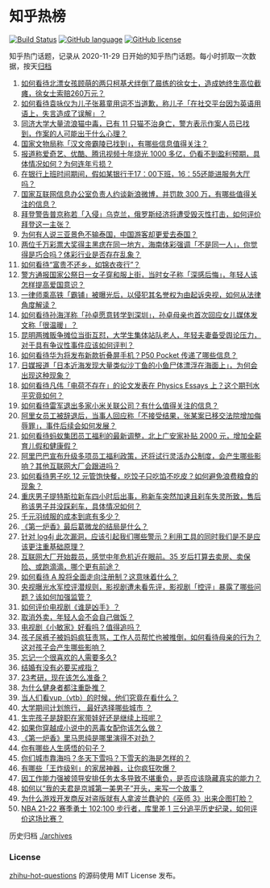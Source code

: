 # 知乎热榜
[![Build Status](https://github.com/ToWeLong/zhihu-hot-questions/workflows/CI/badge.svg)](https://github.com/ToWeLong/zhihu-hot-questions/actions)
[![GitHub language](https://img.shields.io/badge/language-golang-orange.svg)](https://golang.org/)
[![GitHub license](https://img.shields.io/github/license/ToWeLong/zhihu-hot-questions)](https://github.com/ToWeLong/zhihu-hot-questions/blob/main/LICENSE)

知乎热门话题，记录从 2020-11-29 日开始的知乎热门话题。每小时抓取一次数据，按天[归档](./archives)

<!-- BEGIN -->

1. [如何看待北漂女孩顾萌的两只柯基犬绊倒了晨练的徐女士，造成她终生高位截瘫，徐女士索赔260万元？](https://www.zhihu.com/question/505806765)
1. [如何看待袁咏仪为儿子张慕童用词不当道歉，称儿子「在社交平台因为英语用语上，失言造成了误解」？](https://www.zhihu.com/question/505902245)
1. [同济大学大量流浪猫中毒，已有 11 只猫不治身亡，警方表示作案人员已找到，作案的人可能出于什么心理？](https://www.zhihu.com/question/505809178)
1. [国家文物局称「汉文帝霸陵已找到」，有哪些信息值得关注？](https://www.zhihu.com/question/505932910)
1. [报道称爱奇艺、优酷、腾讯视频十年烧光 1000 多亿，仍看不到盈利预期，具体情况如何？为何连年亏损？](https://www.zhihu.com/question/505729108)
1. [在银行上班时间期间，假如某银行于17：00下班，16：55还能进服务大厅吗？](https://www.zhihu.com/question/445251605)
1. [国家互联网信息办公室负责人约谈新浪微博，并罚款 300 万，有哪些值得关注的信息？](https://www.zhihu.com/question/505914386)
1. [拜登警告普京称若「入侵」乌克兰，俄罗斯经济将遭受毁灭性打击，如何评价拜登这一主张？](https://www.zhihu.com/question/505729994)
1. [为何有人说三亚景色不输泰国，中国游客却更爱去泰国？](https://www.zhihu.com/question/504996154)
1. [两位千万彩票大奖得主黑痣在同一地方，海南体彩强调「不是同一人」，你觉得是巧合吗？体彩行业是否存在乱象？](https://www.zhihu.com/question/505796870)
1. [如何看待“富贵不还乡，如锦衣夜行”？](https://www.zhihu.com/question/267560525)
1. [警方通报国家公祭日一女子穿和服上街，当时女子称「深感后悔」，年轻人该怎样提高爱国意识？](https://www.zhihu.com/question/505907554)
1. [一律师乘高铁「霸铺」被曝光后，以侵犯其名誉权为由起诉央视，如何从法律角度解读？](https://www.zhihu.com/question/505337323)
1. [如何看待孙海洋称「孙卓愿意转学到深圳」，孙卓母亲也首次回应女儿媒体发文称「很温暖」？](https://www.zhihu.com/question/505887318)
1. [昆明两摊贩争摊位当街互怼，大学生集体站队老人，年轻夫妻备受舆论压力，对于具有争议性事件应该如何评判？](https://www.zhihu.com/question/505668919)
1. [如何看待华为将发布新款折叠屏手机？P50 Pocket 传递了哪些信息？](https://www.zhihu.com/question/505883499)
1. [日媒报道「日本近海发现大量类似沙丁鱼的小鱼尸体漂浮在海面上」，为何会出现这种现象？](https://www.zhihu.com/question/505583823)
1. [如何看待凡伟「电荷不存在」的论文发表在 Physics Essays 上？这个期刊水平究竟如何？](https://www.zhihu.com/question/504642376)
1. [如何看待雷军退出多家小米关联公司？有什么值得关注的信息？](https://www.zhihu.com/question/505690372)
1. [阿里女员工被辞退后，当事人回应称「不接受结果，张某案已移交法院增加侮辱罪」，事件后续会如何发展？](https://www.zhihu.com/question/505736737)
1. [如何看待蚂蚁集团员工福利的最新调整，北上广安家补贴 2000 元，增加全薪育儿假和健康假？](https://www.zhihu.com/question/505121151)
1. [阿里巴巴宣布升级多项员工福利政策，还将试行灵活办公制度，会产生哪些影响？其他互联网大厂会跟进吗？](https://www.zhihu.com/question/505951077)
1. [如何看待男子吃 12 元管饱快餐，吃饺子只吃馅不吃皮？如何避免浪费粮食的现象？](https://www.zhihu.com/question/505499139)
1. [重庆男子提特斯拉新车四小时后出事，称新车突然加速且刹车失灵所致，售后称该男子并没踩刹车，具体情况如何？](https://www.zhihu.com/question/505688151)
1. [千元羽绒服的成本到底有多少？](https://www.zhihu.com/question/303581537)
1. [《第一炉香》最后葛微龙的结局是什么？](https://www.zhihu.com/question/494040222)
1. [针对 log4j 此次漏洞，应该引起我们哪些警示？利用工具的同时我们是不是应该更注重基础原理？](https://www.zhihu.com/question/505222442)
1. [互联网大厂开始裁员，感觉中年危机近在眼前。35 岁后打算去卖房、卖保险、或跑滴滴，哪个更有前途？](https://www.zhihu.com/question/505595063)
1. [如何看待 A 股将全面走向注册制？这意味着什么？](https://www.zhihu.com/question/505231666)
1. [央视曝光水军控评潜规则，影视剧遭未看先评，影视剧「控评」暴露了哪些问题？该如何加强监管？](https://www.zhihu.com/question/505777105)
1. [如何评价电视剧《谁是凶手》？](https://www.zhihu.com/question/503937074)
1. [取消外卖，年轻人会不会自己做饭？](https://www.zhihu.com/question/502399354)
1. [电视剧《小敏家》好看吗？值得追吗？](https://www.zhihu.com/question/505384275)
1. [孩子尿裤子被妈妈疯狂责骂，工作人员帮忙也被推倒，如何看待母亲的行为？这对孩子会产生哪些影响？](https://www.zhihu.com/question/505783502)
1. [忘记一个很喜欢的人需要多久?](https://www.zhihu.com/question/504524068)
1. [结婚有没有必要买戒指？](https://www.zhihu.com/question/505407125)
1. [23考研，现在该怎么准备？](https://www.zhihu.com/question/491036000)
1. [为什么健身者都注重卧推？](https://www.zhihu.com/question/505428787)
1. [当人们看vup（vtb）的时候，他们究竟在看什么？](https://www.zhihu.com/question/496909041)
1. [大学期间计划旅行， 最好选择哪些城市 ？](https://www.zhihu.com/question/503006008)
1. [生完孩子是辞职在家带娃好还是继续上班呢？](https://www.zhihu.com/question/500760535)
1. [如果你穿越成小说中的恶毒女配你该怎么做？](https://www.zhihu.com/question/342257847)
1. [《第一炉香》里马思纯是哪里演得不对劲？](https://www.zhihu.com/question/496652775)
1. [你有哪些人生感悟的句子？](https://www.zhihu.com/question/505390511)
1. [你们城市靠海吗？冬天下雪吗？下雪天的海是怎样的？](https://www.zhihu.com/question/498579114)
1. [有哪些「王炸级别」的家居神器，让你疯狂吹爆？](https://www.zhihu.com/question/434514475)
1. [因工作能力强被领导安排任务太多导致不堪重负，是否应该隐藏真实的能力？](https://www.zhihu.com/question/502797060)
1. [如何以“我的夫君是京城第一美男子”开头，来写一个故事？](https://www.zhihu.com/question/491580131)
1. [为什么游戏开发商反对盗版就有人拿波兰蠢驴的《巫师 3》出来企图打脸？](https://www.zhihu.com/question/497760515)
1. [NBA 21-22 赛季勇士 102:100 步行者，库里差 1 三分追平历史纪录，如何评价这场比赛？](https://www.zhihu.com/question/505872628)

<!-- END -->

历史归档 [./archives](./archives)


### License
[zhihu-hot-questions](https://github.com/towelong/zhihu-hot-questions) 的源码使用 MIT License 发布。